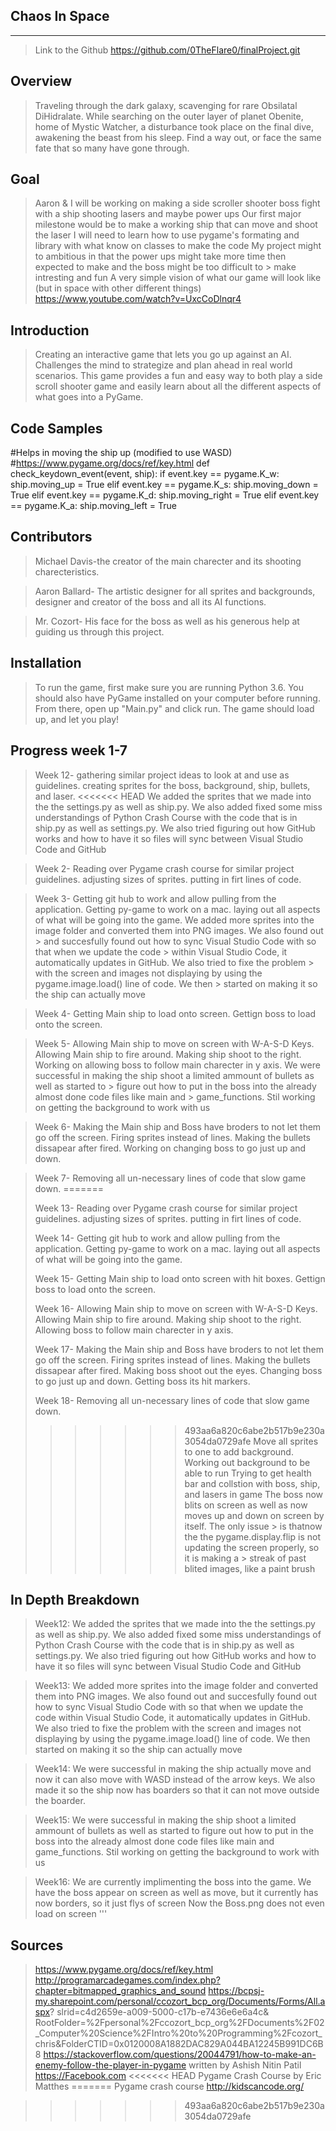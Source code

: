## Chaos In Space
___________

> Link to the Github
>    https://github.com/0TheFlare0/finalProject.git

## Overview
> Traveling through the dark galaxy, scavenging for rare Obsilatal DiHidralate. While searching on the outer layer of planet Obenite, home of Mystic Watcher, a disturbance took place on the final dive, awakening the beast from his sleep. Find a way out, or face the same fate that so many have gone through.

## Goal
> Aaron & I will be working on making a side scroller shooter boss fight with a ship shooting lasers and maybe power ups
> Our first major milestone would be to make a working ship that can move and shoot the laser
> I will need to learn how to use pygame's formating and library with what know on classes to make the code
> My project might to ambitious in that the power ups might take more time then expected to make and the boss might be too difficult to    > make intresting and fun
> A very simple vision of what our game will look like (but in space with other different things)
> https://www.youtube.com/watch?v=UxcCoDlnqr4


## Introduction
> Creating an interactive game that lets you go up against an AI. Challenges the mind to strategize and plan ahead in real world scenarios. This game provides a fun and easy way to both play a side scroll shooter game and easily learn about all the different aspects of what goes into a PyGame.

## Code Samples
 #Helps in moving the ship up (modified to use WASD)
    #https://www.pygame.org/docs/ref/key.html
def check_keydown_event(event, ship):
    if event.key == pygame.K_w:
        ship.moving_up = True
    elif event.key == pygame.K_s:
        ship.moving_down = True
    elif event.key == pygame.K_d:
        ship.moving_right = True
    elif event.key == pygame.K_a:
        ship.moving_left = True

## Contributors
> Michael Davis-the creator of the main charecter and its shooting charecteristics.

> Aaron Ballard- The artistic designer for all sprites and backgrounds, designer and creator of the boss and all its AI functions.

> Mr. Cozort- His face for the boss as well as his generous help at guiding us through this project.

## Installation
> To run the game, first make sure you are running Python 3.6. You should also have PyGame installed on your computer before running. From there, open up "Main.py" and click run. The game should load up, and let you play!

## Progress week 1-7
> Week 12- gathering similar project ideas to look at and use as guidelines.
>         creating sprites for the boss, background, ship, bullets, and laser.
<<<<<<< HEAD
>         We added the sprites that we made into the the settings.py as well as 
>         ship.py. We also added fixed some miss understandings of Python Crash Course 
>         with the code that is in ship.py as well as settings.py. We also tried figuring out how GitHub works
>         and how to have it so files will sync between Visual Studio Code and GitHub

> Week 2- Reading over Pygame crash course for similar project guidelines.
>         adjusting sizes of sprites.
>         putting in firt lines of code.

> Week 3- Getting git hub to work and allow pulling from the application.
>         Getting py-game to work on a mac.
>         laying out all aspects of what will be going into the game.
>         We added more sprites into the image folder and converted them into PNG images. We also found out   >         and succesfully found out how to sync Visual Studio Code with so that when we update the code       >         within Visual Studio Code, it automatically updates in GitHub. We also tried to fixe the problem    >         with the screen and images not displaying by using the pygame.image.load() line of code. We then    >         started on making it so the ship can actually move

> Week 4- Getting Main ship to load onto screen.
>         Gettign boss to load onto the screen.

> Week 5- Allowing Main ship to move on screen with W-A-S-D Keys.
>         Allowing Main ship to fire around.
>         Making ship shoot to the right.
>         Working on allowing boss to follow main charecter in y axis.
>         We were successful in making the ship shoot a limited ammount of bullets as well as started to      >         figure out how to put in the boss into the already almost done code files like main and             >         game_functions. Stil working on getting the background to work with us 

> Week 6- Making the Main ship and Boss have broders to not let them go off the screen.
>         Firing sprites instead of lines.
>         Making the bullets dissapear after fired.
>         Working on changing boss to go just up and down.

> Week 7- Removing all un-necessary lines of code that slow game  down.
=======
>
> Week 13- Reading over Pygame crash course for similar project guidelines.
>         adjusting sizes of sprites.
>         putting in firt lines of code.
>
> Week 14- Getting git hub to work and allow pulling from the application.
>         Getting py-game to work on a mac.
>         laying out all aspects of what will be going into the game.
>
> Week 15- Getting Main ship to load onto screen with hit boxes.
>         Gettign boss to load onto the screen.
>
> Week 16- Allowing Main ship to move on screen with W-A-S-D Keys.
>         Allowing Main ship to fire around.
>         Making ship shoot to the right.
>         Allowing boss to follow main charecter in y axis.
>
> Week 17- Making the Main ship and Boss have broders to not let them go off the screen.
>         Firing sprites instead of lines.
>         Making the bullets dissapear after fired.
>         Making boss shoot out the eyes.
>         Changing boss to go just up and down.
>         Getting boss its hit markers.
>
> Week 18- Removing all un-necessary lines of code that slow game  down.
>>>>>>> 493aa6a820c6abe2b517b9e230a3054da0729afe
>         Move all sprites to one to add background.
>         Working out background to be able to run
>         Trying to get health bar and collstion with boss, ship, and lasers in game
>         The boss now blits on screen as well as now moves up and down on screen by itself. The only issue   >         is thatnow the the pygame.display.flip is not updating the screen properly, so it is making a       >         streak of past blited images, like a paint brush

## In Depth Breakdown
> Week12: We added the sprites that we made into the the settings.py as well as 
> ship.py. We also added fixed some miss understandings of Python Crash Course 
> with the code that is in ship.py as well as settings.py. We also tried figuring out how GitHub works
> and how to have it so files will sync between Visual Studio Code and GitHub

> Week13: We added more sprites into the image folder and converted them into PNG images. We also found out and
> succesfully found out how to sync Visual Studio Code with so that when we update the code within Visual Studio
> Code, it automatically updates in GitHub. We also tried to fixe the problem with the screen and images not
> displaying by using the pygame.image.load() line of code. We then started on making it so the ship can actually
> move

> Week14: We were successful in making the ship actually move and now it can also move with WASD instead of the
> arrow keys. We also made it so the ship now has boarders so that it can not move outside the boarder.

> Week15: We were successful in making the ship shoot a limited ammount of bullets as well as started to figure
> out how to put in the boss into the already almost done code files like main and game_functions. Stil working
> on getting the background to work with us 

> Week16: We are currently implimenting the boss into the game. We have the boss appear on screen as well as move,
> but it currently has now borders, so it just flys of screen
>    Now the Boss.png does not even load on screen
> '''

## Sources
> https://www.pygame.org/docs/ref/key.html
> http://programarcadegames.com/index.php?chapter=bitmapped_graphics_and_sound
> https://bcpsj-my.sharepoint.com/personal/ccozort_bcp_org/Documents/Forms/All.aspx?                            slrid=c4d2659e-a009-5000-c17b-e7436e6e6a4c&                                 
  RootFolder=%2Fpersonal%2Fccozort_bcp_org%2FDocuments%2F02_Computer%20Science%2FIntro%20to%20Programming%2Fcozort_chris&FolderCTID=0x0120008A1882DAC829A044BA12245B991DC6B8
> https://stackoverflow.com/questions/20044791/how-to-make-an-enemy-follow-the-player-in-pygame written by      Ashish Nitin Patil
> https://Facebook.com
<<<<<<< HEAD
> Pygame Crash Course by Eric Matthes
=======
> Pygame crash course
> http://kidscancode.org/


>>>>>>> 493aa6a820c6abe2b517b9e230a3054da0729afe
